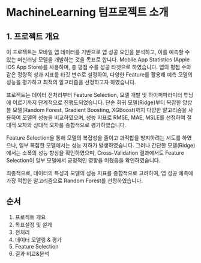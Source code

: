 # MachineLearning 텀프로젝트 소개

## 1. 프로젝트 개요
이 프로젝트는 모바일 앱 데이터를 기반으로 앱 성공 요인을 분석하고, 이를 예측할 수 있는 머신러닝 모델을 개발하는 것을 목표로 합니다. Mobile App Statistics (Apple iOS App Store)를 사용하며, 총 평점 수를 성공 타겟으로 하였습니다. 앱의 평점 수와 같은 정량적 성과 지표를 타깃 변수로 설정하여, 다양한 Feature를 활용해 예측 모델의 성능을 평가하고 최적의 알고리즘을 선정하고자 하였습니다.

프로젝트는 데이터 전처리부터 Feature Selection, 모델 개발 및 하이퍼파라미터 튜닝에 이르기까지 단계적으로 진행도되었습니다. 단순 회귀 모델(Ridge)부터 복잡한 앙상블 모델(Random Forest, Gradient Boosting, XGBoost)까지 다양한 알고리즘을 사용하여 모델의 성능을 비교하였으며, 성능 지표로 RMSE, MAE, MSLE를 선정하여 절대적 오차와 상대적 오차를 종합적으로 평가하였습니다.

Feature Selection을 통해 모델의 복잡성을 줄이고 과적합을 방지하려는 시도를 하였으나, 일부 복잡한 모델에서는 성능 저하가 발생하였습니다. 그러나 간단한 모델(Ridge)에서는 소폭의 성능 향상을 확인하였으며, Cross-Validation 결과에서도 Feature Selection이 일부 모델에서 긍정적인 영향을 미쳤음을 확인하였습니다.

최종적으로, 데이터의 특성과 모델의 성능 지표를 종합적으로 고려하여, 앱 성공 예측에 가장 적합한 알고리즘으로 Random Forest를 선정하였습니다.


## 순서
1. 프로젝트 개요
2. 목표설정 및 설계
3. 전처리
4. 데이터 모델링 & 평가
5. Feature Selection
6. 결과 비교&분석
